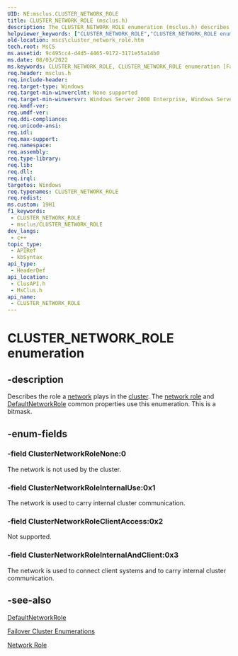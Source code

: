 ```yaml
---
UID: NE:msclus.CLUSTER_NETWORK_ROLE
title: CLUSTER_NETWORK_ROLE (msclus.h)
description: The CLUSTER_NETWORK_ROLE enumeration (msclus.h) describes the role a network plays in the cluster.
helpviewer_keywords: ["CLUSTER_NETWORK_ROLE","CLUSTER_NETWORK_ROLE enumeration [Failover Cluster]","ClusterNetworkRoleClientAccess","ClusterNetworkRoleInternalAndClient","ClusterNetworkRoleInternalUse","ClusterNetworkRoleNone","_CLUSTER_NETWORK_ROLE","_CLUSTER_NETWORK_ROLE enumeration [Failover Cluster]","clusapi/CLUSTER_NETWORK_ROLE","clusapi/ClusterNetworkRoleClientAccess","clusapi/ClusterNetworkRoleInternalAndClient","clusapi/ClusterNetworkRoleInternalUse","clusapi/ClusterNetworkRoleNone","clusapi/_CLUSTER_NETWORK_ROLE","msclus/CLUSTER_NETWORK_ROLE","msclus/ClusterNetworkRoleClientAccess","msclus/ClusterNetworkRoleInternalAndClient","msclus/ClusterNetworkRoleInternalUse","msclus/ClusterNetworkRoleNone","msclus/_CLUSTER_NETWORK_ROLE","mscs.cluster_network_role"]
old-location: mscs\cluster_network_role.htm
tech.root: MsCS
ms.assetid: 9c495cc4-d4d5-4465-9172-3171e55a14b0
ms.date: 08/03/2022
ms.keywords: CLUSTER_NETWORK_ROLE, CLUSTER_NETWORK_ROLE enumeration [Failover Cluster], ClusterNetworkRoleClientAccess, ClusterNetworkRoleInternalAndClient, ClusterNetworkRoleInternalUse, ClusterNetworkRoleNone, _CLUSTER_NETWORK_ROLE, _CLUSTER_NETWORK_ROLE enumeration [Failover Cluster], clusapi/CLUSTER_NETWORK_ROLE, clusapi/ClusterNetworkRoleClientAccess, clusapi/ClusterNetworkRoleInternalAndClient, clusapi/ClusterNetworkRoleInternalUse, clusapi/ClusterNetworkRoleNone, clusapi/_CLUSTER_NETWORK_ROLE, msclus/CLUSTER_NETWORK_ROLE, msclus/ClusterNetworkRoleClientAccess, msclus/ClusterNetworkRoleInternalAndClient, msclus/ClusterNetworkRoleInternalUse, msclus/ClusterNetworkRoleNone, msclus/_CLUSTER_NETWORK_ROLE, mscs.cluster_network_role
req.header: msclus.h
req.include-header: 
req.target-type: Windows
req.target-min-winverclnt: None supported
req.target-min-winversvr: Windows Server 2008 Enterprise, Windows Server 2008 Datacenter
req.kmdf-ver: 
req.umdf-ver: 
req.ddi-compliance: 
req.unicode-ansi: 
req.idl: 
req.max-support: 
req.namespace: 
req.assembly: 
req.type-library: 
req.lib: 
req.dll: 
req.irql: 
targetos: Windows
req.typenames: CLUSTER_NETWORK_ROLE
req.redist: 
ms.custom: 19H1
f1_keywords:
 - CLUSTER_NETWORK_ROLE
 - msclus/CLUSTER_NETWORK_ROLE
dev_langs:
 - c++
topic_type:
 - APIRef
 - kbSyntax
api_type:
 - HeaderDef
api_location:
 - ClusAPI.h
 - MsClus.h
api_name:
 - CLUSTER_NETWORK_ROLE
---
```


# CLUSTER_NETWORK_ROLE enumeration


## -description

Describes the role a <a href="/previous-versions/windows/desktop/mscs/networks">network</a> plays in the 
    <a href="/previous-versions/windows/desktop/mscs/c-gly">cluster</a>. The 
    <a href="/previous-versions/windows/desktop/mscs/networks-role">network role</a> and  
    <a href="/previous-versions/windows/desktop/mscs/clusters-defaultnetworkrole">DefaultNetworkRole</a> common properties use 
    this enumeration. This is a bitmask.

## -enum-fields

### -field ClusterNetworkRoleNone:0

The network is not used by the cluster.

### -field ClusterNetworkRoleInternalUse:0x1

The network is used to carry internal cluster communication.

### -field ClusterNetworkRoleClientAccess:0x2

Not supported.

### -field ClusterNetworkRoleInternalAndClient:0x3

The network is used to connect client systems and to carry internal cluster communication.

## -see-also

<a href="/previous-versions/windows/desktop/mscs/clusters-defaultnetworkrole">DefaultNetworkRole</a>



<a href="/previous-versions/windows/desktop/mscs/cluster-enumerations">Failover Cluster Enumerations</a>



<a href="/previous-versions/windows/desktop/mscs/networks-role">Network Role</a>
